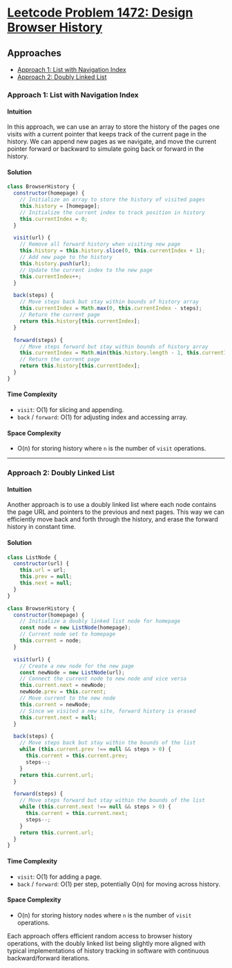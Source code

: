# [Leetcode Problem 1472: Design Browser History](https://leetcode.com/problems/design-browser-history/)

## Approaches
- [Approach 1: List with Navigation Index](#approach-1-list-with-navigation-index)
- [Approach 2: Doubly Linked List](#approach-2-doubly-linked-list)

### Approach 1: List with Navigation Index

#### Intuition
In this approach, we can use an array to store the history of the pages one visits with a current pointer that keeps track of the current page in the history. We can append new pages as we navigate, and move the current pointer forward or backward to simulate going back or forward in the history.

#### Solution

```javascript
class BrowserHistory {
  constructor(homepage) {
    // Initialize an array to store the history of visited pages
    this.history = [homepage];
    // Initialize the current index to track position in history
    this.currentIndex = 0;
  }

  visit(url) {
    // Remove all forward history when visiting new page
    this.history = this.history.slice(0, this.currentIndex + 1);
    // Add new page to the history
    this.history.push(url);
    // Update the current index to the new page
    this.currentIndex++;
  }

  back(steps) {
    // Move steps back but stay within bounds of history array
    this.currentIndex = Math.max(0, this.currentIndex - steps);
    // Return the current page
    return this.history[this.currentIndex];
  }

  forward(steps) {
    // Move steps forward but stay within bounds of history array
    this.currentIndex = Math.min(this.history.length - 1, this.currentIndex + steps);
    // Return the current page
    return this.history[this.currentIndex];
  }
}
```

#### Time Complexity
- `visit`: O(1) for slicing and appending.
- `back` / `forward`: O(1) for adjusting index and accessing array.
  
#### Space Complexity
- O(n) for storing history where `n` is the number of `visit` operations.

---

### Approach 2: Doubly Linked List

#### Intuition
Another approach is to use a doubly linked list where each node contains the page URL and pointers to the previous and next pages. This way we can efficiently move back and forth through the history, and erase the forward history in constant time.

#### Solution

```javascript
class ListNode {
  constructor(url) {
    this.url = url;
    this.prev = null;
    this.next = null;
  }
}

class BrowserHistory {
  constructor(homepage) {
    // Initialize a doubly linked list node for homepage
    const node = new ListNode(homepage);
    // Current node set to homepage
    this.current = node;
  }

  visit(url) {
    // Create a new node for the new page
    const newNode = new ListNode(url);
    // Connect the current node to new node and vice versa
    this.current.next = newNode;
    newNode.prev = this.current;
    // Move current to the new node
    this.current = newNode;
    // Since we visited a new site, forward history is erased
    this.current.next = null;
  }

  back(steps) {
    // Move steps back but stay within the bounds of the list
    while (this.current.prev !== null && steps > 0) {
      this.current = this.current.prev;
      steps--;
    }
    return this.current.url;
  }

  forward(steps) {
    // Move steps forward but stay within the bounds of the list
    while (this.current.next !== null && steps > 0) {
      this.current = this.current.next;
      steps--;
    }
    return this.current.url;
  }
}
```

#### Time Complexity
- `visit`: O(1) for adding a page.
- `back` / `forward`: O(1) per step, potentially O(n) for moving across history.

#### Space Complexity
- O(n) for storing history nodes where `n` is the number of `visit` operations.

Each approach offers efficient random access to browser history operations, with the doubly linked list being slightly more aligned with typical implementations of history tracking in software with continuous backward/forward iterations.

